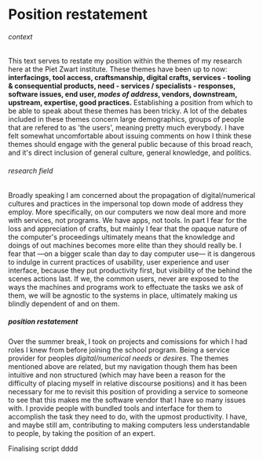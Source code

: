 # Position restatement

###### context
This text serves to restate my position within the themes of my research here at the Piet Zwart institute. These themes have been up to now: **interfacings, tool access, craftsmanship, digital crafts, services - tooling & consequential products, need - services / specialists - responses, software issues, end user, *modes of address*, vendors, downstream, upstream, expertise, good practices.** Establishing a position from which to be able to speak about these themes has been tricky. A lot of the debates included in these themes concern large demographics, groups of people that are refered to as 'the users', meaning pretty much everybody. I have felt somewhat uncomfortable about issuing comments on how I think these themes should engage with the general public because of this broad reach, and it's direct inclusion of general culture, general knowledge, and politics.

###### research field

Broadly speaking I am concerned about the propagation of digital/numerical cultures and practices in the impersonal top down mode of address they employ. More specifically, on our computers we now deal more and more with services, not programs. We have apps, not tools. In part I fear for the loss and appreciation of crafts, but mainly I fear that the opaque nature of the computer's proceedings ultimately means that the knowledge and doings of out machines becomes more elite than they should really be. I fear that —on a bigger scale than day to day computer use— it is dangerous to indulge in current practices of usability, user experience and user interface, because they put productivity first, but visibility of the behind the scenes actions last. If we, the common users, never are exposed to the ways the machines and programs work to effectuate the tasks we ask of them, we will be agnostic to the systems in place, ultimately making us blindly dependent of and on them.

##### position restatement

Over the summer break, I took on projects and comissions for which I had roles I knew from before joining the school program. Being a service provider for peoples *digital/numerical needs* or *desires*. The themes mentioned above are related, but my navigation though them has been intuitive and non structured (which may have been a reason for the difficulty of placing myself in relative discourse positions) and it has been necessary for me to revisit this position of providing a service to someone to see that this makes me the software vendor that I have so many issues with. I provide people with bundled tools and interface for them to accomplish the task they need to do, with the upmost productivity. I have, and maybe still am, contributing to making computers less understandable to people, by taking the position of an expert.

Finalising script dddd
